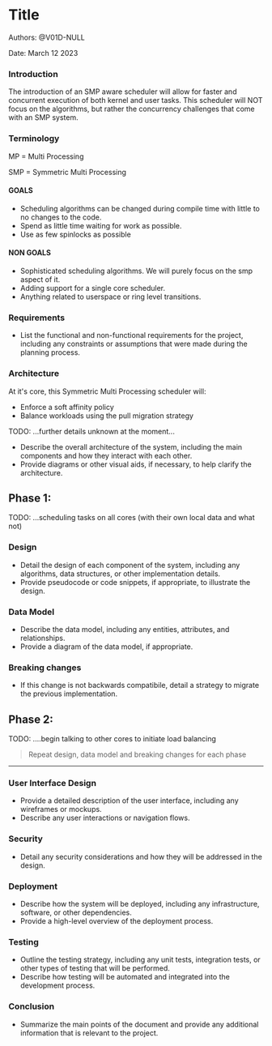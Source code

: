# Title

Authors: @V01D-NULL

Date: March 12 2023

### Introduction
The introduction of an SMP aware scheduler will allow for faster and concurrent execution of both kernel and user tasks. This scheduler will NOT focus on the algorithms, but rather the concurrency challenges that come with an SMP system.

### Terminology
MP = Multi Processing

SMP = Symmetric Multi Processing

#### GOALS
- Scheduling algorithms can be changed during compile time with little to no changes to the code.
- Spend as little time waiting for work as possible.
- Use as few spinlocks as possible

#### NON GOALS
- Sophisticated scheduling algorithms. We will purely focus on the smp aspect of it.
- Adding support for a single core scheduler.
- Anything related to userspace or ring level transitions.

### Requirements
- List the functional and non-functional requirements for the project, including any constraints or assumptions that were made during the planning process.

### Architecture
At it's core, this Symmetric Multi Processing scheduler will:
- Enforce a soft affinity policy
- Balance workloads using the pull migration strategy

TODO: ...further details unknown at the moment...

- Describe the overall architecture of the system, including the main components and how they interact with each other.
- Provide diagrams or other visual aids, if necessary, to help clarify the architecture.

## Phase 1:
  TODO: ...scheduling tasks on all cores (with their own local data and what not)
  ### Design
   - Detail the design of each component of the system, including any algorithms, data structures, or other implementation details.
   - Provide pseudocode or code snippets, if appropriate, to illustrate the design.
  
  ### Data Model
   - Describe the data model, including any entities, attributes, and relationships.
   - Provide a diagram of the data model, if appropriate.

  ### Breaking changes
   - If this change is not backwards compatibile, detail a strategy to migrate the previous implementation.

## Phase 2:
  TODO: ....begin talking to other cores to initiate load balancing
  > Repeat design, data model and breaking changes for each phase
 
<hr/>

### User Interface Design
- Provide a detailed description of the user interface, including any wireframes or mockups.
- Describe any user interactions or navigation flows.

### Security
- Detail any security considerations and how they will be addressed in the design.

### Deployment
- Describe how the system will be deployed, including any infrastructure, software, or other dependencies.
- Provide a high-level overview of the deployment process.

### Testing
- Outline the testing strategy, including any unit tests, integration tests, or other types of testing that will be performed.
- Describe how testing will be automated and integrated into the development process.

### Conclusion
- Summarize the main points of the document and provide any additional information that is relevant to the project.
